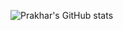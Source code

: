 ![Prakhar's GitHub stats](https://github-readme-stats.vercel.app/api?username=pro-khar&show_icons=true&theme=dark)
